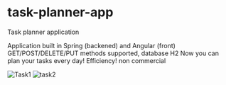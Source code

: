 # task-planner-app
Task planner application


Application built in Spring (backened) and Angular (front)
GET/POST/DELETE/PUT methods supported, database H2
Now you can plan your tasks every day! Efficiency! non commercial







![Task1](https://user-images.githubusercontent.com/106313912/221039574-533b3038-2e10-458d-a4f9-b7c23262e2fb.png)
![task2](https://user-images.githubusercontent.com/106313912/221039584-516b94ff-3d1c-430b-b598-43447ddb6306.png)
